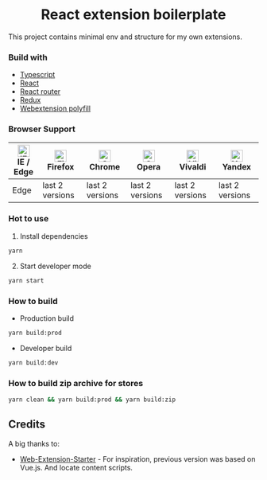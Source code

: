 <div align="center">
<h1>React extension boilerplate</h1>
</div>

This project contains minimal env and structure for my own extensions.

### Build with
* [Typescript](https://www.typescriptlang.org/)
* [React](https://reactjs.org/)
* [React router](https://github.com/ReactTraining/react-router)
* [Redux](https://redux.js.org/)
* [Webextension polyfill](https://github.com/mozilla/webextension-polyfill)

### Browser Support



| [<img src="https://raw.githubusercontent.com/alrra/browser-logos/master/src/edge/edge_48x48.png" alt="IE / Edge" width="24px" height="24px" />](http://godban.github.io/browsers-support-badges/)<br/>IE / Edge | [<img src="https://raw.githubusercontent.com/alrra/browser-logos/master/src/firefox/firefox_48x48.png" alt="Firefox" width="24px" height="24px" />](http://godban.github.io/browsers-support-badges/)<br/>Firefox | [<img src="https://raw.githubusercontent.com/alrra/browser-logos/master/src/chrome/chrome_48x48.png" alt="Chrome" width="24px" height="24px" />](http://godban.github.io/browsers-support-badges/)<br/>Chrome | [<img src="https://raw.githubusercontent.com/alrra/browser-logos/master/src/opera/opera_48x48.png" alt="Opera" width="24px" height="24px" />](http://godban.github.io/browsers-support-badges/)<br/>Opera | [<img src="https://raw.githubusercontent.com/alrra/browser-logos/master/src/vivaldi/vivaldi_48x48.png" alt="Vivaldi" width="24px" height="24px" />](http://godban.github.io/browsers-support-badges/)<br/>Vivaldi | [<img src="https://raw.githubusercontent.com/alrra/browser-logos/master/src/yandex/yandex_48x48.png" alt="Yandex" width="24px" height="24px" />](http://godban.github.io/browsers-support-badges/)<br/>Yandex |
| --------- | --------- | --------- | --------- | --------- | --------- |
| Edge| last 2 versions| last 2 versions| last 2 versions| last 2 versions| last 2 versions                                                                       |


### Hot to use

1. Install dependencies
```sh
yarn
```
2. Start developer mode
```sh
yarn start
```

### How to build

- Production build
```sh
yarn build:prod
```

- Developer build
```sh
yarn build:dev
```

### How to build zip archive for stores
```sh
yarn clean && yarn build:prod && yarn build:zip
```

## Credits
A big thanks to:
- [Web-Extension-Starter](https://github.com/ymdevs/Web-Extension-Starter) - For inspiration, previous version was based on Vue.js. And locate content scripts. 